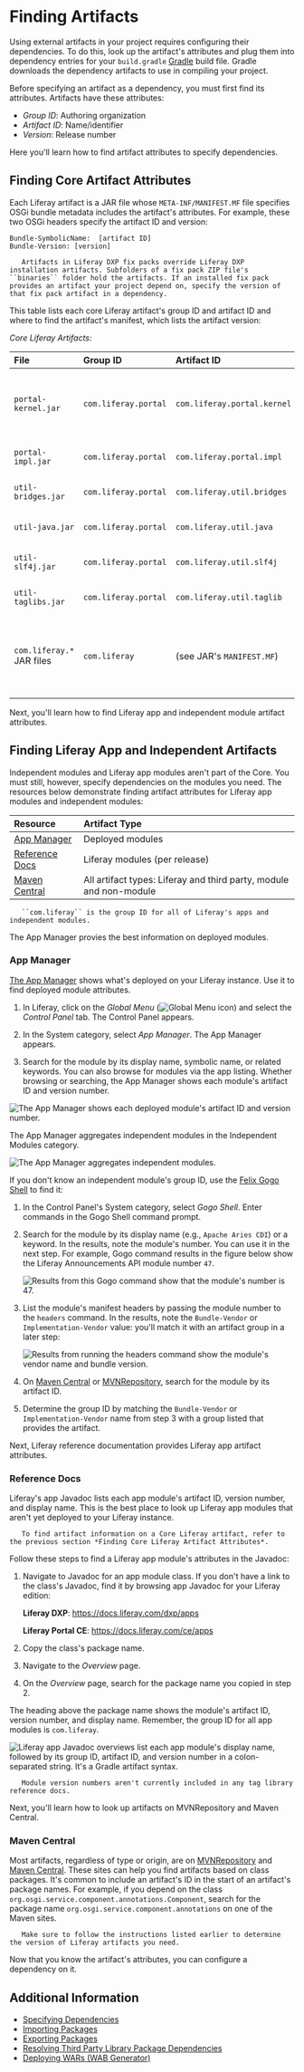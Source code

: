 # Finding Artifacts

Using external artifacts in your project requires configuring their dependencies. To do this, look up the artifact's attributes and plug them into dependency entries for your `build.gradle` [Gradle](https://gradle.org/) build file. Gradle downloads the dependency artifacts to use in compiling your project.

Before specifying an artifact as a dependency, you must first find its attributes. Artifacts have these attributes:

* *Group ID*: Authoring organization
* *Artifact ID*: Name/identifier
* *Version*: Release number

Here you'll learn how to find artifact attributes to specify dependencies.

## Finding Core Artifact Attributes

Each Liferay artifact is a JAR file whose `META-INF/MANIFEST.MF` file specifies OSGi bundle metadata includes the artifact's attributes. For example, these two OSGi headers specify the artifact ID and version:

```
Bundle-SymbolicName:  [artifact ID]
Bundle-Version: [version]
```

```important::
   Artifacts in Liferay DXP fix packs override Liferay DXP installation artifacts. Subfolders of a fix pack ZIP file's ``binaries`` folder hold the artifacts. If an installed fix pack provides an artifact your project depend on, specify the version of that fix pack artifact in a dependency.
```

This table lists each core Liferay artifact's group ID and artifact ID and where to find the artifact's manifest, which lists the artifact version:

*Core Liferay Artifacts*:

| File          | Group ID | Artifact ID | Version | Origin |
| :------------ | :--------------- | :-------- | :--------- | :------ |
| `portal-kernel.jar` | `com.liferay.portal` | `com.liferay.portal.kernel` | (see JAR's `MANIFEST.MF`) | fix pack ZIP, Liferay installation, or Liferay dependencies ZIP |
| `portal-impl.jar` | `com.liferay.portal` | `com.liferay.portal.impl` | (see JAR's `MANIFEST.MF`) | fix pack ZIP or Liferay `.war` |
| `util-bridges.jar` | `com.liferay.portal` | `com.liferay.util.bridges` | (see JAR's `MANIFEST.MF`) | fix pack ZIP or Liferay `.war` |
| `util-java.jar` | `com.liferay.portal` | `com.liferay.util.java` | (see JAR's `MANIFEST.MF`) | fix pack ZIP or Liferay `.war` |
| `util-slf4j.jar` | `com.liferay.portal` | `com.liferay.util.slf4j` | (see JAR's `MANIFEST.MF`) | fix pack ZIP or Liferay `.war` |
| `util-taglibs.jar` | `com.liferay.portal` | `com.liferay.util.taglib` | (see JAR's `MANIFEST.MF`) | fix pack ZIP or Liferay `.war` |
| `com.liferay.*` JAR files | `com.liferay` | (see JAR's `MANIFEST.MF`) | (see JAR's `MANIFEST.MF`) | fix pack ZIP, Liferay installation, Liferay dependencies ZIP, or the OSGi ZIP |

Next, you'll learn how to find Liferay app and independent module artifact attributes.

## Finding Liferay App and Independent Artifacts

Independent modules and Liferay app modules aren't part of the Core. You must still, however, specify dependencies on the modules you need. The resources below demonstrate finding artifact attributes for Liferay app modules and independent modules:

| Resource | Artifact Type |
| :-------- | :-------------- |
| [App Manager](#app-manager) | Deployed modules |
| [Reference Docs](#reference-docs) | Liferay modules (per release) |
| [Maven Central](#maven-central) | All artifact types: Liferay and third party, module and non-module |

```important::
   ``com.liferay`` is the group ID for all of Liferay's apps and independent modules.
```

The App Manager provies the best information on deployed modules.

### App Manager

[The App Manager](../../../system-administration/installing-and-managing-apps/managing-apps/using-the-app-manager.md) shows what's deployed on your Liferay instance. Use it to find deployed module attributes.

1. In Liferay, click on the *Global Menu* (![Global Menu icon](./finding-artifacts/images/01.png)) and select the *Control Panel* tab. The Control Panel appears.

1. In the System category, select *App Manager*. The App Manager appears.

1. Search for the module by its display name, symbolic name, or related keywords. You can also browse for modules via the app listing. Whether browsing or searching, the App Manager shows each module's artifact ID and version number.

![The App Manager shows each deployed module's artifact ID and version number.](./finding-artifacts/images/02.png)

The App Manager aggregates independent modules in the Independent Modules category.

![The App Manager aggregates independent modules.](./finding-artifacts/images/03.png)

If you don't know an independent module's group ID, use the [Felix Gogo Shell](./using-the-gogo-shell.md) to find it:

1. In the Control Panel's System category, select *Gogo Shell*. Enter commands in the Gogo Shell command prompt.

1. Search for the module by its display name (e.g., `Apache Aries CDI`) or a keyword. In the results, note the module's number. You can use it in the next step. For example, Gogo command results in the figure below show the Liferay Announcements API module number `47`.

    ![Results from this Gogo command show that the module's number is `47`.](./finding-artifacts/images/04.png)

1. List the module's manifest headers by passing the module number to the `headers` command. In the results, note the `Bundle-Vendor` or `Implementation-Vendor` value: you'll match it with an artifact group in a later step:

    ![Results from running the `headers` command show the module's vendor name and bundle version.](./finding-artifacts/images/05.png)

1. On [Maven Central](https://search.maven.org/) or [MVNRepository](https://mvnrepository.com), search for the module by its artifact ID.

1. Determine the group ID by matching the `Bundle-Vendor` or `Implementation-Vendor` name from step 3 with a group listed that provides the artifact.

Next, Liferay reference documentation provides Liferay app artifact attributes.

### Reference Docs

Liferay's app Javadoc lists each app module's artifact ID, version number, and display name. This is the best place to look up Liferay app modules that aren't yet deployed to your Liferay instance.

```note::
   To find artifact information on a Core Liferay artifact, refer to the previous section *Finding Core Liferay Artifact Attributes*.
```

Follow these steps to find a Liferay app module's attributes in the Javadoc:

1. Navigate to Javadoc for an app module class. If you don't have a link to the class's Javadoc, find it by browsing app Javadoc for your Liferay edition:

    **Liferay DXP**: <https://docs.liferay.com/dxp/apps>

    **Liferay Portal CE**: <https://docs.liferay.com/ce/apps>

1. Copy the class's package name.

1. Navigate to the *Overview* page.

1. On the *Overview* page, search for the package name you copied in step 2.

The heading above the package name shows the module's artifact ID, version number, and display name. Remember, the group ID for all app modules is `com.liferay`.

![Liferay app Javadoc overviews list each app module's display name, followed by its group ID, artifact ID, and version number in a colon-separated string. It's a Gradle artifact syntax.](./finding-artifacts/images/06.png)

```note::
   Module version numbers aren't currently included in any tag library reference docs.
```

Next, you'll learn how to look up artifacts on MVNRepository and Maven Central.

### Maven Central

Most artifacts, regardless of type or origin, are on [MVNRepository](https://mvnrepository.com/) and [Maven Central](https://search.maven.org/). These sites can help you find artifacts based on class packages. It's common to include an artifact's ID in the start of an artifact's package names. For example, if you depend on the class `org.osgi.service.component.annotations.Component`, search for the package name `org.osgi.service.component.annotations` on one of the Maven sites.

```note::
   Make sure to follow the instructions listed earlier to determine the version of Liferay artifacts you need.
```

Now that you know the artifact's attributes, you can configure a dependency on it.

## Additional Information

* [Specifying Dependencies](./specifying-dependencies.md)
* [Importing Packages](../importing-packages.md)
* [Exporting Packages](../exporting-packages.md)
* [Resolving Third Party Library Package Dependencies](./resolving-third-party-library-package-dependencies.md)
* [Deploying WARs \(WAB Generator\)](../../../developing-apps/reference/deploying-wars-wab-generator.md)